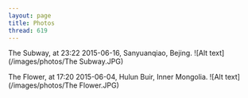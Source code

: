 ```yaml
---
layout: page
title: Photos
thread: 619
---
```


The Subway, at 23:22 2015-06-16, Sanyuanqiao, Bejing.
![Alt text](/images/photos/The Subway.JPG)

The Flower, at 17:20 2015-06-04, Hulun Buir, Inner Mongolia.
![Alt text](/images/photos/The Flower.JPG)
